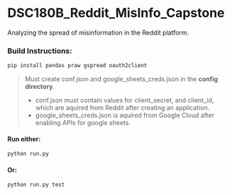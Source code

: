 # DSC180B_Reddit_MisInfo_Capstone
Analyzing the spread of misinformation in the Reddit platform.
<br>
### Build Instructions:
```sh
pip install pandas praw gspread oauth2client
```
> Must create conf.json and google_sheets_creds.json in the <b>config directory</b>.<br>
> * conf.json must contain values for client_secret, and client_id, which are aquired from Reddit after creating an application.<br>
> * google_sheets_creds.json is aquired from Google Cloud after enabling APIs for google sheets.<br>
#### Run either:
```sh
python run.py
```
#### Or:
```sh
python run.py test
```
